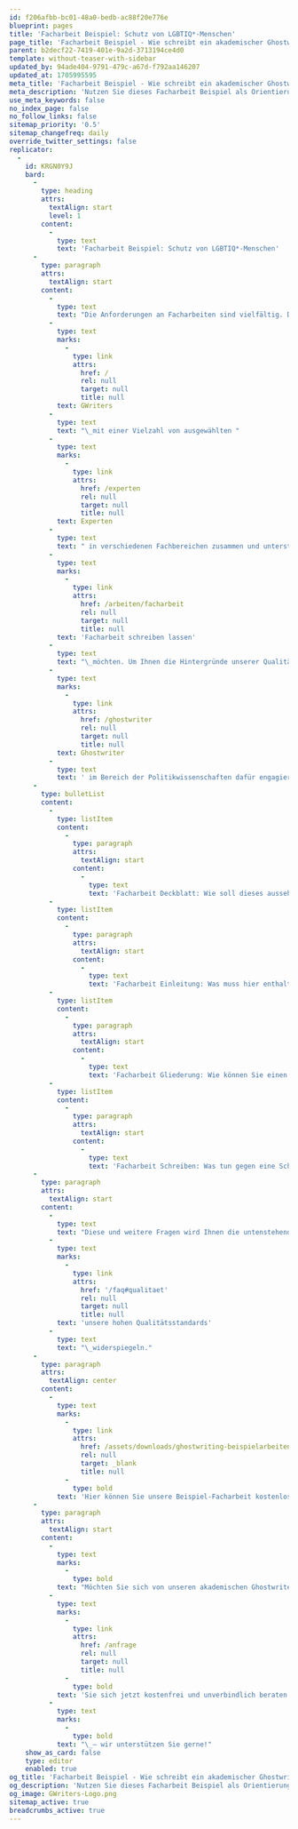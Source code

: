 ```yaml
---
id: f206afbb-bc01-48a0-bedb-ac88f20e776e
blueprint: pages
title: 'Facharbeit Beispiel: Schutz von LGBTIQ*-Menschen'
page_title: 'Facharbeit Beispiel - Wie schreibt ein akademischer Ghostwriter?'
parent: b2decf22-7419-401e-9a2d-3713194ce4d0
template: without-teaser-with-sidebar
updated_by: 94ade404-9791-479c-a67d-f792aa146207
updated_at: 1705995595
meta_title: 'Facharbeit Beispiel - Wie schreibt ein akademischer Ghostwriter?'
meta_description: 'Nutzen Sie dieses Facharbeit Beispiel als Orientierung und überzeugen Sie sich von den Qualifikationen unserer akademischen Ghostwriter.'
use_meta_keywords: false
no_index_page: false
no_follow_links: false
sitemap_priority: '0.5'
sitemap_changefreq: daily
override_twitter_settings: false
replicator:
  -
    id: KRGN0Y9J
    bard:
      -
        type: heading
        attrs:
          textAlign: start
          level: 1
        content:
          -
            type: text
            text: 'Facharbeit Beispiel: Schutz von LGBTIQ*-Menschen'
      -
        type: paragraph
        attrs:
          textAlign: start
        content:
          -
            type: text
            text: "Die Anforderungen an Facharbeiten sind vielfältig. Daher arbeiten wir bei\_"
          -
            type: text
            marks:
              -
                type: link
                attrs:
                  href: /
                  rel: null
                  target: null
                  title: null
            text: GWriters
          -
            type: text
            text: "\_mit einer Vielzahl von ausgewählten "
          -
            type: text
            marks:
              -
                type: link
                attrs:
                  href: /experten
                  rel: null
                  target: null
                  title: null
            text: Experten
          -
            type: text
            text: " in verschiedenen Fachbereichen zusammen und unterstützen alle Kunden, die sich eine Mustervorlagen für Ihre Abschluss- oder auch\_"
          -
            type: text
            marks:
              -
                type: link
                attrs:
                  href: /arbeiten/facharbeit
                  rel: null
                  target: null
                  title: null
            text: 'Facharbeit schreiben lassen'
          -
            type: text
            text: "\_möchten. Um Ihnen die Hintergründe unserer Qualitätsversprechen anschaulich zu demonstrieren, haben wir einen unserer besten akademischen "
          -
            type: text
            marks:
              -
                type: link
                attrs:
                  href: /ghostwriter
                  rel: null
                  target: null
                  title: null
            text: Ghostwriter
          -
            type: text
            text: ' im Bereich der Politikwissenschaften dafür engagiert, ein ansprechendes Facharbeit Beispiel für Sie zu erstellen. Dies dient nicht nur dazu, Ihnen unser wissenschaftliches Arbeitsniveau und unsere hohen Standards zu demonstrieren, sondern auch dazu, all unseren Nutzern eine Hilfestellung anzubieten, um ihnen das Schreiben der eigenen Facharbeit zu erleichtern. Zudem möchten wir mit dieser Muster Facharbeit auch einige häufig gestellte Fragen beantworten, die viele unserer Nutzer interessieren:'
      -
        type: bulletList
        content:
          -
            type: listItem
            content:
              -
                type: paragraph
                attrs:
                  textAlign: start
                content:
                  -
                    type: text
                    text: 'Facharbeit Deckblatt: Wie soll dieses aussehen und welche Informationen muss es enthalten?'
          -
            type: listItem
            content:
              -
                type: paragraph
                attrs:
                  textAlign: start
                content:
                  -
                    type: text
                    text: 'Facharbeit Einleitung: Was muss hier enthalten sein und was sollte für den Hauptteil zurückgehalten werden?'
          -
            type: listItem
            content:
              -
                type: paragraph
                attrs:
                  textAlign: start
                content:
                  -
                    type: text
                    text: 'Facharbeit Gliederung: Wie können Sie einen gut strukturierten Facharbeit Aufbau konzipieren?'
          -
            type: listItem
            content:
              -
                type: paragraph
                attrs:
                  textAlign: start
                content:
                  -
                    type: text
                    text: 'Facharbeit Schreiben: Was tun gegen eine Schreibblockade?'
      -
        type: paragraph
        attrs:
          textAlign: start
        content:
          -
            type: text
            text: "Diese und weitere Fragen wird Ihnen die untenstehende Muster Facharbeit beantworten und gleichzeitig als exzellentes Beispiel\_"
          -
            type: text
            marks:
              -
                type: link
                attrs:
                  href: '/faq#qualitaet'
                  rel: null
                  target: null
                  title: null
            text: 'unsere hohen Qualitätsstandards'
          -
            type: text
            text: "\_widerspiegeln."
      -
        type: paragraph
        attrs:
          textAlign: center
        content:
          -
            type: text
            marks:
              -
                type: link
                attrs:
                  href: /assets/downloads/ghostwriting-beispielarbeiten/Facharbeit-Beispiel-Politikwissenschaften-Menschenrecht-zum-Schutz-von-LGBTIQ-Menschen-2.pdf
                  rel: null
                  target: _blank
                  title: null
              -
                type: bold
            text: 'Hier können Sie unsere Beispiel-Facharbeit kostenlos herunterladen!'
      -
        type: paragraph
        attrs:
          textAlign: start
        content:
          -
            type: text
            marks:
              -
                type: bold
            text: "Möchten Sie sich von unseren akademischen Ghostwritern eine Mustervorlage für Ihre Facharbeit schreiben lassen? Während unsere Experten diese Facharbeit Mustervorlage für Sie anfertigen werden Sie von unserem freundlichen Team betreut und erhalten einen persönlichen Projektmanager, damit Sie während jeder Phase des Projekts ein gutes Gefühl haben. Lassen\_"
          -
            type: text
            marks:
              -
                type: link
                attrs:
                  href: /anfrage
                  rel: null
                  target: null
                  title: null
              -
                type: bold
            text: 'Sie sich jetzt kostenfrei und unverbindlich beraten'
          -
            type: text
            marks:
              -
                type: bold
            text: "\_– wir unterstützen Sie gerne!"
    show_as_card: false
    type: editor
    enabled: true
og_title: 'Facharbeit Beispiel - Wie schreibt ein akademischer Ghostwriter?'
og_description: 'Nutzen Sie dieses Facharbeit Beispiel als Orientierung und überzeugen Sie sich von dem Qualifikationen unserer akademischen Ghostwriter.'
og_image: GWriters-Logo.png
sitemap_active: true
breadcrumbs_active: true
---
```

